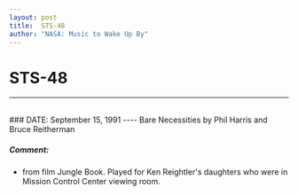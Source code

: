 ```yaml
---
layout: post
title:  STS-48
author: "NASA: Music to Wake Up By"
---
```


# STS-48
----
<br/>
### DATE: September 15, 1991
----
Bare Necessities by Phil Harris and Bruce Reitherman

##### Comment:
* from film Jungle Book. Played for Ken Reightler's daughters who were in Mission Control Center viewing room.
